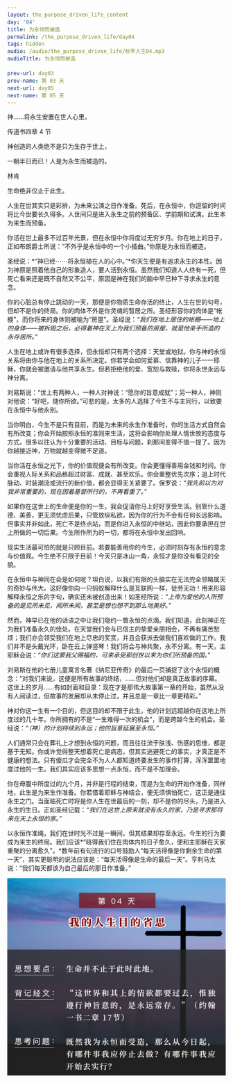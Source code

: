 ```yaml
---
layout: the_purpose_driven_life_content
day: '04'
title: 为永恒而被造
permalink: /the_purpose_driven_life/day04
tags: hidden
audio: /audio/the_purpose_driven_life/标竿人生04.mp3
audioTitle: 为永恒而被造

prev-url: day03
prev-name: 第 03 天
next-url: day05
next-name: 第 05 天 
---
```


<div class="center script poem">
<p>神……将永生安置在世人心里。</p>
<p class="sp-verse">传道书四章 4 节</p>
</div>

<div class="center poem">
<p>神创造的人类绝不是只为生存于世上，</p>
<p>一朝半日而已！人是为永生而被造的。</p>
<p class="sp-verse">林肯</p>
</div>
<p class="first">生命绝非仅止于此生。</p>

人生在世其实只是彩排，为未来公演之日作准备。死后，在永恒中，你逗留的时间将比今世要长久得多。人世间只是进入永生之前的预备区、学前期和试演。此生本为来生而预备。

你活在世上最多不过百年光景，但在永恒中你将度过无穷岁月。你在地上的日子，正如布朗爵士所说：“不外乎是永恒中的一个小插曲。”你原是为永恒而被造。

圣经说：*“神已经⋯⋯将永恒植在人的心中。”*你天生便是有追求永生的本性。因为神原是照着他自己的形象造人，要人活到永恒。虽然我们知道人人终有一死，但死亡看来还是既不自然又不公平，原因是神在我们的脑中早已种下寻求永生的意念。

你的心脏总有停止跳动的一天，那便是你物质生命存活的终止，人生在世的句号，但却不是你的终局。你的肉体不外是你灵魂的暂居之所。圣经形容你的肉体是“帐棚”，而你将来的身体则被喻为“房屋”。圣经说：*“我们在地上居住的帐棚——地上的身体——被拆毁之后，必得着神在天上为我们预备的房屋，就是他亲手所造的永存居所。”*

人生在地上或许有很多选择，但永恒却只有两个选择：天堂或地狱。你与神的永恒关系将由你与他在地上的关系所决定。你若学会如何爱慕、信靠神的儿子一一耶稣，你就会被邀请与他共享永生。但若拒绝他的爱、宽恕与救赎，你将永世永远与神分离。

刘易斯说：“世上有两种人，一种人对神说：“愿你的旨意成就”；另一种人，神则对他说：“好吧，随你所欲。”可悲的是，太多的人选择了今生不与主同行，以致要在永恒中与他永别。

当你明白，今生不是只有目前，而是为未来的永生作准备时，你的生活方式自然会有所改变；你会开始按照永恒的准则来生活，这将会影响你处理人情世故的态度与方式。很多以往认为十分重要的活动、目标与问题，刹那间变得不值一提了。因为你越接近神，万物就越变得微不足道。

当你活在永恒之光下，你的价值观便会有所改变。你会更懂得善用金钱和时间。你会重视人际关系和品格超过财富、成就、甚至欢乐。你会重整优先次序；追上时代脉动、时装潮流或流行的新价值，都会显得无关紧要了。保罗说：*“我先前以为对我非常重要的，现在因着基督所行的，不再看重了。”*

如果你在这世上的生命便是你的一生，我会促请你马上好好享受生活。别管什么道德、美善，更无须忧虑后果，只管放纵私欲，因为你的行为不会有任何长远影响。但事实并非如此，死亡不是终点站，而是你进入永恒的中继站，因此你要承担在世上所做的一切后果。今生所作所为的一切，都将在永恒中发出回响。

现实生活最可怕的就是只顾目前。若要能善用你的今生，必须时刻存有永恒的意念与价值观。今生绝不只限于目前！今天只是冰山一角，永恒才是你没有看见的全貌。

在永恒中与神同在会是如何呢？坦白说，以我们有限的头脑实在无法完全领略属天的奇妙与伟大。这好像你向一只蚂蚁解释什么是互联网一样，徒劳无功！用来形容解释永恒之乐的字句，确实还未被创造出来！如圣经所说：*“上帝为爱他的人所预备的是见所未见，闻所未闻，甚至是想也想不到那么地美好。”*

然而，神早已在他的话语之中让我们隐约一瞥永恒的点滴。我们知道，此刻神正在为我们准备永久的佳处。在天堂我们会与已信主的挚爱亲朋相会，不再有痛苦愁烦；我们亦会领受我们在地上尽忠的奖赏，并且会获派去做我们喜欢做的工作。我们并不是头戴光环，卧在云上弹竖琴！我们将会与神共聚，永不分离。有一天，主耶稣会说：*“你们这蒙我父赐福的，可来承受那创世以来为你们所预备的国。”*

刘易斯在他的七册儿童寓言名著《纳尼亚传奇》的最后一页捕捉了这个永恒的概念：“对我们来说，这便是所有故事的终结，……但对他们却是真正故事的序幕。这世上的岁月……有如封面和目录：现在才是那伟大故事第一章的开始，虽然从没有人阅读过，但故事的发展却从未停止过，并且总是一章比一章更精彩。”

神对你这一生有一个目的，但这目的却不限于此生。他的计划远超越你在这地上所度过的几十年。你所拥有的不是“一生难得一次的机会”，而是跨越今生的机会。圣经说：*“（神）的计划持续到永远；他的旨意延展至永恒。”*

人们通常只会在葬礼上才想到永恒的问题，而且往往流于肤浅、伤感的思维，都是基于无知。你或许觉得整天想着死亡是病态，但其实逃避死亡的事实，才真正是不健康的想法。只有傻瓜才会完全不为人人都知道终要发生的事作打算，浑浑噩噩地度过他的一生。我们其实应该多思想一点永恒，而不是不加理会。

你在母腹中所度过的九个月，并非是行程的结束，而是为生命的开始作准备，同样地，此生是为来生作准备。你若借着耶稣与神结合，便无须惧怕死亡，这正是通往永生之门。当面临死亡时将是你人生在世最后的一刻，却不是你的尽头，乃是进入永生的生日。正如圣经记载：*“我们在这世上原来就没有永久的家，乃是寻求那将来在天上永恒的家。”*

以永恒作准绳，我们在世时光不过是一瞬间，但其结果却存至永远。今生的行为要成为来生的终局。我们应该*“晓得我们住在肉体内的日子愈久，便和主耶稣在天家重聚的分离愈久”。*数年前有句流行的口号鼓励人“每天活得像是你剩余生命的第一天”，其实更聪明的说法应该是：“每天活得像是生命的最后一天”。亨利马太说：“我们每天都该为自己最后的那日作准备。”

<div class="article-img-wrapper">
  <img src="/image/the_purpose_driven_life/day04_card.jpg">
</div>
